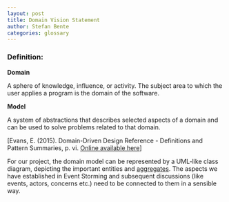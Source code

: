 ```yaml
---
layout: post
title: Domain Vision Statement
author: Stefan Bente
categories: glossary
---
```


### Definition:
**Domain**

A sphere of knowledge, influence, or activity. The subject area to which the user applies a program is the domain of the software. 

**Model**

A system of abstractions that describes selected aspects of a domain and can be used to solve problems related to that domain. 

[Evans, E. (2015). Domain-Driven Design Reference - Definitions and Pattern Summaries, p. vi. [Online available here](http://domainlanguage.com/wp-content/uploads/2016/05/DDD_Reference_2015-03.pdf)]

For our project, the domain model can be represented by a UML-like class diagram, depicting the important entities and [aggregates](https://fae.archi-lab.io/glossary/2019/09/06/Glossary-Aggregate.html). The aspects 
we have established in Event Storming and subsequent discussions (like events, actors, concerns etc.) need to be connected to them in a sensible way.
